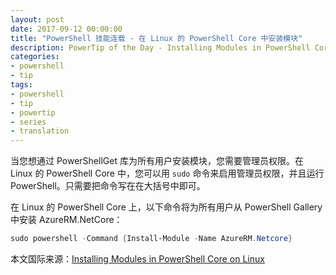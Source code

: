 ```yaml
---
layout: post
date: 2017-09-12 00:00:00
title: "PowerShell 技能连载 - 在 Linux 的 PowerShell Core 中安装模块"
description: PowerTip of the Day - Installing Modules in PowerShell Core on Linux
categories:
- powershell
- tip
tags:
- powershell
- tip
- powertip
- series
- translation
---
```

当您想通过 PowerShellGet 库为所有用户安装模块，您需要管理员权限。在 Linux 的 PowerShell Core 中，您可以用 `sudo` 命令来启用管理员权限，并且运行 PowerShell。只需要把命令写在在大括号中即可。

在 Linux 的 PowerShell Core 上，以下命令将为所有用户从 PowerShell Gallery 中安装 AzureRM.NetCore：

```powershell
sudo powershell -Command {Install-Module -Name AzureRM.Netcore}
```

<!--more-->
本文国际来源：[Installing Modules in PowerShell Core on Linux](http://community.idera.com/powershell/powertips/b/tips/posts/installing-modules-in-powershell-core-on-linux)
